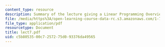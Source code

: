```yaml
---
content_type: resource
description: Summary of the lecture giving a Linear Programming Overview.
file: /media/https%3A/open-learning-course-data-rc.s3.amazonaws.com/1-731-water-resource-systems-fall-2006/c5b8053500c7257275d093376da49565_lect7.pdf
file_type: application/pdf
resourcetype: Document
title: lect7.pdf
uid: c5b80535-00c7-2572-75d0-93376da49565
---
```

